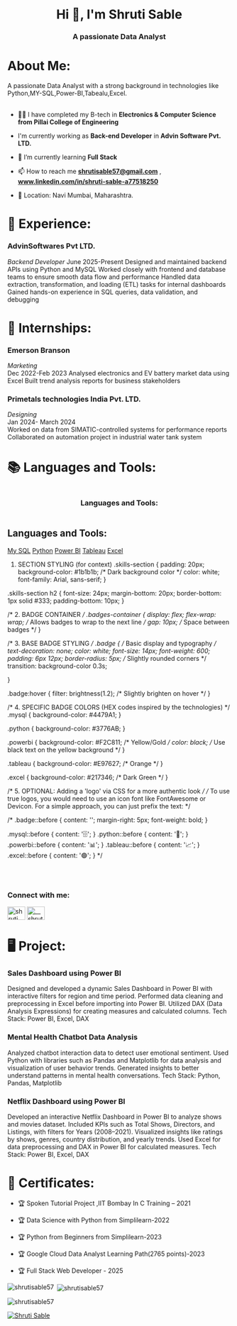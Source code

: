 <h1 align="center">Hi 👋, I'm Shruti Sable</h1>
<h3 align="center">A passionate Data Analyst</h3>

    
# About Me:

<p align="left">
 A passionate Data Analyst with a strong background in technologies like Python,MY-SQL,Power-BI,Tabealu,Excel.  <br><br>
  
</p>
 </div>
 
  
- 👩‍🎓 I have completed my B-tech in **Electronics & Computer Science from Pillai College of Engineering**

- I'm currently working as **Back-end Developer** in **Advin Software Pvt. LTD.**

- 🌱 I’m currently learning **Full Stack**

- 📫 How to reach me **shrutisable57@gmail.com** , **www.linkedin.com/in/shruti-sable-a77518250**

- 📍 Location: Navi Mumbai, Maharashtra.


# 💼 Experience:

### AdvinSoftwares Pvt LTD.
*Backend Developer*
June 2025-Present
Designed and maintained backend APIs using Python and MySQL 
Worked closely with frontend and database teams to ensure smooth data flow and 
performance 
Handled data extraction, transformation, and loading (ETL) tasks for internal 
dashboards 
Gained hands-on experience in SQL queries, data validation, and debugging 

# 💼 Internships:

### Emerson Branson 
*Marketing*  
Dec 2022-Feb 2023
Analysed electronics and EV battery market data using Excel 
Built trend analysis reports for business stakeholders 

### Primetals technologies India Pvt. LTD.
*Designing*  
Jan 2024- March 2024  
Worked on data from SIMATIC-controlled systems for performance reports 
Collaborated on automation project in industrial water tank system

# 📚 Languages and Tools:
<div class="skills-container" style="display: flex; flex-wrap: wrap; justify-content: center; align-items: center; margin-top: 20px;">
<h3 align="left">Languages and Tools:</h3>
<p align="left"> 
    <div class="skills-section">
    <h2>Languages and Tools:</h2>
    <div class="badges-container">
        <a href="#" class="badge mysql" data-logo="My SQL">My SQL</a>
        <a href="#" class="badge python" data-logo="Python">Python</a>
        <a href="#" class="badge powerbi" data-logo="Power BI">Power BI</a>
        <a href="#" class="badge tableau" data-logo="Tableau">Tableau</a>
        <a href="#" class="badge excel" data-logo="Excel">Excel</a>
    </div>

1. SECTION STYLING (for context)
.skills-section {
    padding: 20px;
    background-color: #1b1b1b; /* Dark background color */
    color: white;
    font-family: Arial, sans-serif;
}

.skills-section h2 {
    font-size: 24px;
    margin-bottom: 20px;
    border-bottom: 1px solid #333;
    padding-bottom: 10px;
}

/* 2. BADGE CONTAINER */
.badges-container {
    display: flex;
    flex-wrap: wrap; /* Allows badges to wrap to the next line */
    gap: 10px; /* Space between badges */
}

/* 3. BASE BADGE STYLING */
.badge {
    /* Basic display and typography */
    text-decoration: none;
    color: white;
    font-size: 14px;
    font-weight: 600;
    padding: 6px 12px;
    border-radius: 5px; /* Slightly rounded corners */
    transition: background-color 0.3s;

}

.badge:hover {
    filter: brightness(1.2); /* Slightly brighten on hover */
}

/* 4. SPECIFIC BADGE COLORS (HEX codes inspired by the technologies) */
.mysql {
    background-color: #4479A1; 
}

.python {
    background-color: #3776AB; 
}

.powerbi {
    background-color: #F2C811; /* Yellow/Gold */
    color: black; /* Use black text on the yellow background */
}

.tableau {
    background-color: #E97627; /* Orange */
}

.excel {
    background-color: #217346; /* Dark Green */
}

/* 5. OPTIONAL: Adding a 'logo' via CSS for a more authentic look */
/* To use true logos, you would need to use an icon font like FontAwesome or Devicon. 
   For a simple approach, you can just prefix the text: */

/*
.badge::before {
    content: ''; 
    margin-right: 5px;
    font-weight: bold;
}

.mysql::before { content: '🗄️'; } 
.python::before { content: '🐍'; }
.powerbi::before { content: '📊'; }
.tableau::before { content: '📈'; }
.excel::before { content: '🟢'; }
*/
</style>
</div>
</p>
</div>



<h3 align="left">Connect with me:</h3>
<p align="left">
<a href="https://linkedin.com/in/shruti sable" target="blank"><img align="center" src="https://raw.githubusercontent.com/rahuldkjain/github-profile-readme-generator/master/src/images/icons/Social/linked-in-alt.svg" alt="shruti sable" height="30" width="40" /></a>
<a href="https://instagram.com/__shrutisable__" target="blank"><img align="center" src="https://raw.githubusercontent.com/rahuldkjain/github-profile-readme-generator/master/src/images/icons/Social/instagram.svg" alt="__shrutisable__" height="30" width="40" /></a>
</p>



# 🖥️ Project:
### Sales Dashboard using Power BI  
Designed and developed a dynamic Sales Dashboard in Power BI with interactive filters for region and time period.
Performed data cleaning and preprocessing in Excel before importing into Power BI.
Utilized DAX (Data Analysis Expressions) for creating measures and calculated columns.
Tech Stack: Power BI, Excel, DAX

### Mental Health Chatbot Data Analysis
Analyzed chatbot interaction data to detect user emotional sentiment.
Used Python with libraries such as Pandas and Matplotlib for data analysis and visualization of user behavior trends.
Generated insights to better understand patterns in mental health conversations.
Tech Stack: Python, Pandas, Matplotlib

### Netflix Dashboard using Power BI
Developed an interactive Netflix Dashboard in Power BI to analyze shows and movies dataset.
Included KPIs such as Total Shows, Directors, and Listings, with filters for Years (2008–2021).
Visualized insights like ratings by shows, genres, country distribution, and yearly trends.
Used Excel for data preprocessing and DAX in Power BI for calculated measures.
Tech Stack: Power BI, Excel, DAX


# 🔖 Certificates:

- 🏆 Spoken Tutorial Project ,IIT Bombay In C Training – 2021

- 🏆 Data Science with Python from Simplilearn-2022

- 🏆 Python from Beginners from Simplilearn-2023

- 🏆 Google Cloud Data Analyst Learning Path(2765 points)-2023 

- 🏆 Full Stack Web Developer - 2025


<p>
<img align="left" src="https://github-readme-stats.vercel.app/api/top-langs?username=shrutisable57&show_icons=true&locale=en&layout=compact" alt="shrutisable57" />
</p>

<p>
&nbsp;<img align="center" src="https://github-readme-stats.vercel.app/api?username=shrutisable57&show_icons=true&locale=en" alt="shrutisable57" />
</p>

<p>
<img align="center" src="https://github-readme-streak-stats.herokuapp.com/?user=shrutisable57&" alt="shrutisable57" />
</p>

<p align="left">
  <a href="https://github.com/ryo-ma/github-profile-trophy">
    <img src="https://github-profile-trophy.vercel.app/?username=shrutisable57" alt="Shruti Sable" />
  </a>
</p>
